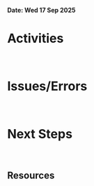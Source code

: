 **Date: Wed 17 Sep 2025**<br>
# Activities
<br>

# Issues/Errors
<br>

# Next Steps
<br>

## Resources
<br>

